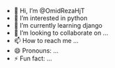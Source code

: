 - 👋 Hi, I’m @OmidRezaHjT
- 👀 I’m interested in python
- 🌱 I’m currently learning django
- 💞️ I’m looking to collaborate on ...
- 📫 How to reach me ...
- 😄 Pronouns: ...
- ⚡ Fun fact: ...

<!---
OmidRezaHjT/OmidRezaHjT is a ✨ special ✨ repository because its `README.md` (this file) appears on your GitHub profile.
You can click the Preview link to take a look at your changes.
--->
